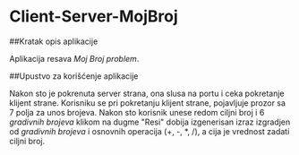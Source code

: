 # Client-Server-MojBroj

##Kratak opis aplikacije

Aplikacija resava *Moj Broj problem*.

##Upustvo za korišćenje aplikacije

Nakon sto je pokrenuta server strana, ona slusa na portu i ceka pokretanje klijent strane. Korisniku se pri pokretanju klijent strane, pojavljuje prozor sa 7 polja za unos brojeva. Nakon sto korisnik unese redom ciljni broj i 6 *gradivnih brojeva* klikom na dugme "Resi" dobija izgenerisan izraz izgradjen od *gradivnih brojeva* i osnovnih operacija 
(+, -, *, /), a  cija je vrednost zadati ciljni broj.

